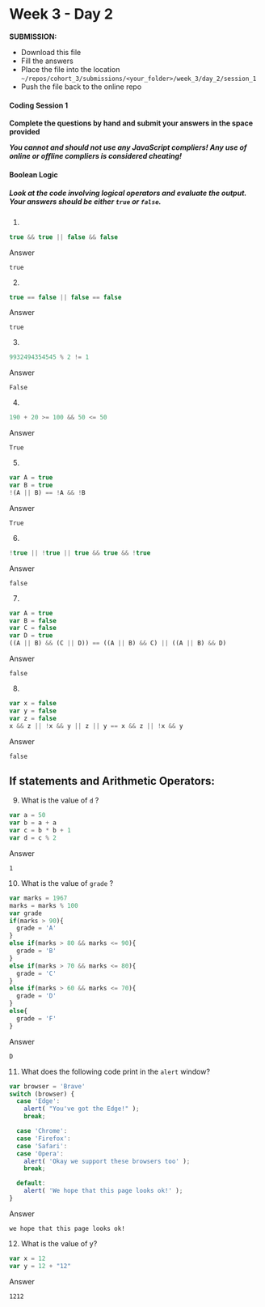 # Week 3 - Day 2

**SUBMISSION:**
- Download this file
- Fill the answers
- Place the file into the location `~/repos/cohort_3/submissions/<your_folder>/week_3/day_2/session_1`
- Push the file  back to the online repo

#### Coding Session 1

**Complete the questions by hand and submit your answers in the space provided**

***You cannot and should not use any JavaScript compliers! Any use of online or offline compliers is considered cheating!***

#### Boolean Logic
##### Look at the code involving logical operators and evaluate the output. Your answers should be either `true` or `false`.
1.
```javascript
true && true || false && false
```
Answer

```
true
```
2.
```javascript
true == false || false == false
```
Answer

```
true
```
3.

```javascript
9932494354545 % 2 != 1
```
Answer

```
False
```
4.
```javascript
190 + 20 >= 100 && 50 <= 50
```
Answer

```
True
```
5.
```javascript
var A = true
var B = true
!(A || B) == !A && !B
```
Answer

```
True
```
6.
```javascript
!true || !true || true && true && !true
```
Answer

```
false
```
7.
```javascript
var A = true
var B = false
var C = false
var D = true
((A || B) && (C || D)) == ((A || B) && C) || ((A || B) && D)
```
Answer

```
false
```
8.
```javascript
var x = false
var y = false
var z = false
x && z || !x && y || z || y == x && z || !x && y
```
Answer

```
false
```
## If statements and Arithmetic Operators:
9. What is the value of `d` ?
```javascript
var a = 50
var b = a + a
var c = b * b + 1
var d = c % 2
```
Answer

```
1
```
10. What is the value of `grade` ?
```javascript
var marks = 1967
marks = marks % 100
var grade
if(marks > 90){
  grade = 'A'
}
else if(marks > 80 && marks <= 90){
  grade = 'B'
}
else if(marks > 70 && marks <= 80){
  grade = 'C'
}
else if(marks > 60 && marks <= 70){
  grade = 'D'
}
else{
  grade = 'F'
}
```
Answer

```
D
```
11. What does the following code print in the `alert` window?
```javascript
var browser = 'Brave'
switch (browser) {
  case 'Edge':
    alert( "You've got the Edge!" );
    break;

  case 'Chrome':
  case 'Firefox':
  case 'Safari':
  case 'Opera':
    alert( 'Okay we support these browsers too' );
    break;

  default:
    alert( 'We hope that this page looks ok!' );
}
```
Answer

```
we hope that this page looks ok!
```
12. What is the value of y?
```javascript
var x = 12
var y = 12 + "12"
```
Answer

```
1212
```